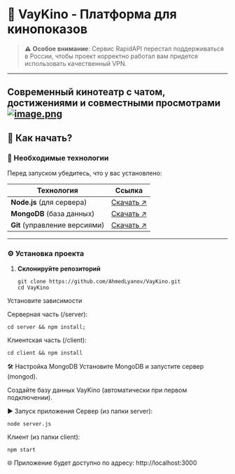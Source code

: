 # 🌟 VayKino - Платформа для кинопоказов  
> ⚠️ **Особое внимание**: Сервис RapidAPI перестал поддерживаться в России, чтобы проект корректно работал вам придется использовать качественный VPN.
---
**Современный кинотеатр с чатом, достижениями и совместными просмотрами**  
[![image.png](https://i.postimg.cc/BZkB33xc/image.png)](https://postimg.cc/5j5C5ZK6)
---

## 🚀 Как начать?  

### 🔧 Необходимые технологии  
Перед запуском убедитесь, что у вас установлено:  

| Технология               | Ссылка                     |  
|--------------------------|----------------------------|  
| **Node.js** (для сервера) | [Скачать ↗](https://nodejs.org/) |  
| **MongoDB** (база данных) | [Скачать ↗](https://www.mongodb.com/) |  
| **Git** (управление версиями) | [Скачать ↗](https://git-scm.com/) |  

---

### ⚙️ Установка проекта  

1. **Склонируйте репозиторий**  
   ```
   git clone https://github.com/AhmedLyanov/VayKino.git
   cd VayKino
Установите зависимости

Серверная часть (/server):
   ```
   cd server && npm install;
   ```

Клиентская часть (/client):
   ```
   cd client && npm install
   ```
🛠 Настройка MongoDB
Установите MongoDB и запустите сервер (mongod).

Создайте базу данных VayKino (автоматически при первом подключении).

▶️ Запуск приложения
Сервер (из папки server):
```
node server.js
```
Клиент (из папки client):
```
npm start
```
🌐 Приложение будет доступно по адресу: http://localhost:3000

